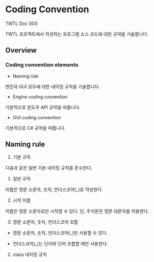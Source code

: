 # Coding Convention

TWTL Doc 003

TWTL 프로젝트에서 작성하는 프로그램 소스 코드에 대한 규약을 기술합니다.

## Overview

### Coding convention elements

* Naming rule

 엔진과 GUI 모두에 대한 네이밍 규칙을 기술합니다.

* Engine coding convention

 기본적으로 윈도우 API 규약을 따릅니다.


* GUI coding convention

 기본적으로 C# 규약을 따릅니다.

## Naming rule

1. 기본 규칙

 다음과 같은 일반 기본 네이밍 규칙을 준수한다.

  1. 일반 규칙

   이름은 영문 소문자, 숫자, 언더스코어(_)로 작성한다.

  2. 시작 이름

   이름은 영문 소문자로만 시작할 수 있다. 단, 주석문은 영문 대문자를 허용한다.

  3. 영문 소문자, 숫자, 언더스코어 조합

   * 영문 소문자, 숫자, 언더스코어(_)만 사용할 수 있다.

   * 언더스코어(_)는 단어와 단어 조합할 때만 사용한다.

2. class 네이밍 규칙

